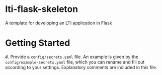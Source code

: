 # lti-flask-skeleton
A template for developing an LTI application in Flask


Getting Started
===============

#. Provide a `config/secrets.yaml` file. An example is given by the `config/example-secrets.yaml` file, which you can rename and fill out according to your settings. Explanatory comments are included in this file.